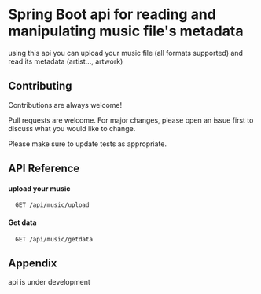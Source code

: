 
# Spring Boot api for reading and manipulating music file's metadata


using this api you can upload your music file (all formats supported) and read its metadata (artist..., artwork)
## Contributing

Contributions are always welcome!

Pull requests are welcome. For major changes, please open an issue first
to discuss what you would like to change.

Please make sure to update tests as appropriate.


## API Reference

#### upload your music

```http
  GET /api/music/upload
```


#### Get data

```http
  GET /api/music/getdata
```




## Appendix

api is under development

